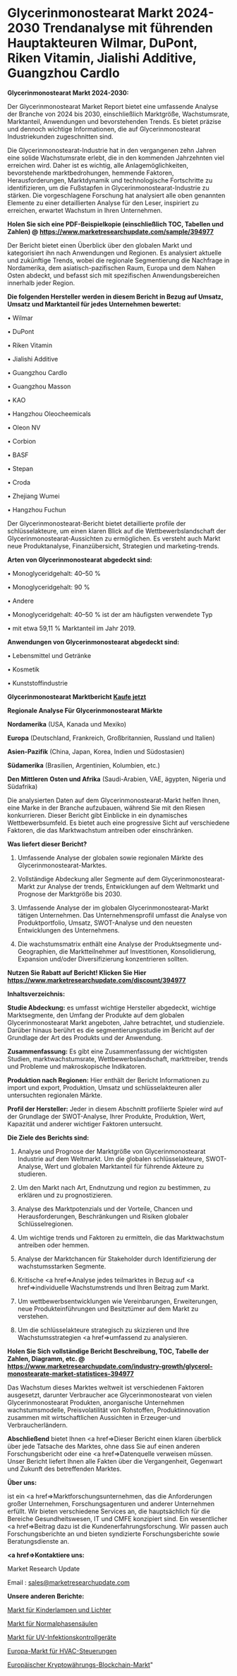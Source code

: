 # Glycerinmonostearat Markt 2024-2030 Trendanalyse mit führenden Hauptakteuren Wilmar, DuPont, Riken Vitamin, Jialishi Additive, Guangzhou Cardlo

<strong>Glycerinmonostearat Markt 2024-2030:</strong>

Der Glycerinmonostearat Market Report bietet eine umfassende Analyse der Branche von 2024 bis 2030, einschließlich Marktgröße, Wachstumsrate, Marktanteil, Anwendungen und bevorstehenden Trends. Es bietet präzise und dennoch wichtige Informationen, die auf Glycerinmonostearat Industriekunden zugeschnitten sind.

Die Glycerinmonostearat-Industrie hat in den vergangenen zehn Jahren eine solide Wachstumsrate erlebt, die in den kommenden Jahrzehnten viel erreichen wird. Daher ist es wichtig, alle Anlagemöglichkeiten, bevorstehende marktbedrohungen, hemmende Faktoren, Herausforderungen, Marktdynamik und technologische Fortschritte zu identifizieren, um die Fußstapfen in Glycerinmonostearat-Industrie zu stärken. Die vorgeschlagene Forschung hat analysiert alle oben genannten Elemente zu einer detaillierten Analyse für den Leser, inspiriert zu erreichen, erwartet Wachstum in Ihren Unternehmen.

<strong>Holen Sie sich eine PDF-Beispielkopie (einschließlich TOC, Tabellen und Zahlen) @
</strong><strong><a href=https://www.marketresearchupdate.com/sample/394977><strong>https://www.marketresearchupdate.com/sample/394977</u></font></a></strong></strong>

Der Bericht bietet einen Überblick über den globalen Markt und kategorisiert ihn nach Anwendungen und Regionen. Es analysiert aktuelle und zukünftige Trends, wobei die regionale Segmentierung die Nachfrage in Nordamerika, dem asiatisch-pazifischen Raum, Europa und dem Nahen Osten abdeckt, und befasst sich mit spezifischen Anwendungsbereichen innerhalb jeder Region.

<strong>Die folgenden Hersteller werden in diesem Bericht in Bezug auf Umsatz, Umsatz und Marktanteil für jedes Unternehmen bewertet:</strong>

• Wilmar

• DuPont

• Riken Vitamin

• Jialishi Additive

• Guangzhou Cardlo

• Guangzhou Masson

• KAO

• Hangzhou Oleocheemicals

• Oleon NV

• Corbion

• BASF

• Stepan

• Croda

• Zhejiang Wumei

• Hangzhou Fuchun

Der Glycerinmonostearat-Bericht bietet detaillierte profile der schlüsselakteure, um einen klaren Blick auf die Wettbewerbslandschaft der Glycerinmonostearat-Aussichten zu ermöglichen. Es versteht auch Markt neue Produktanalyse, Finanzübersicht, Strategien und marketing-trends.

<strong>Arten von Glycerinmonostearat abgedeckt sind:</strong>

• Monoglyceridgehalt: 40–50 %

• Monoglyceridgehalt: 90 %

• Andere

• Monoglyceridgehalt: 40–50 % ist der am häufigsten verwendete Typ

• mit etwa 59,11 % Marktanteil im Jahr 2019.

<strong>Anwendungen von Glycerinmonostearat abgedeckt sind:</strong>

• Lebensmittel und Getränke

• Kosmetik

• Kunststoffindustrie

<strong>Glycerinmonostearat Marktbericht <a href=https://www.marketresearchupdate.com/buynow/394977>Kaufe jetzt</a></strong>

<strong>Regionale Analyse Für Glycerinmonostearat Märkte</strong>

<strong>Nordamerika</strong> (USA, Kanada und Mexiko)

<strong>Europa</strong> (Deutschland, Frankreich, Großbritannien, Russland und Italien)

<strong>Asien-Pazifik</strong> (China, Japan, Korea, Indien und Südostasien)

<strong>Südamerika</strong> (Brasilien, Argentinien, Kolumbien, etc.)

<strong>Den Mittleren</strong> <strong>Osten und Afrika</strong> (Saudi-Arabien, VAE, ägypten, Nigeria und Südafrika)

Die analysierten Daten auf dem Glycerinmonostearat-Markt helfen Ihnen, eine Marke in der Branche aufzubauen, während Sie mit den Riesen konkurrieren. Dieser Bericht gibt Einblicke in ein dynamisches Wettbewerbsumfeld. Es bietet auch eine progressive Sicht auf verschiedene Faktoren, die das Marktwachstum antreiben oder einschränken.

<strong>Was liefert dieser Bericht?</strong>

1. Umfassende Analyse der globalen sowie regionalen Märkte des Glycerinmonostearat-Marktes.

2. Vollständige Abdeckung aller Segmente auf dem Glycerinmonostearat-Markt zur Analyse der trends, Entwicklungen auf dem Weltmarkt und Prognose der Marktgröße bis 2030.

3. Umfassende Analyse der im globalen Glycerinmonostearat-Markt tätigen Unternehmen. Das Unternehmensprofil umfasst die Analyse von Produktportfolio, Umsatz, SWOT-Analyse und den neuesten Entwicklungen des Unternehmens.

4. Die wachstumsmatrix enthält eine Analyse der Produktsegmente und-Geographien, die Marktteilnehmer auf Investitionen, Konsolidierung, Expansion und/oder Diversifizierung konzentrieren sollten.

<strong>Nutzen Sie Rabatt auf Bericht! Klicken Sie Hier
</strong><strong><a href=https://www.marketresearchupdate.com/discount/394977>https://www.marketresearchupdate.com/discount/394977</b></u></font></strong></a>

<strong>Inhaltsverzeichnis:</strong>

<strong>Studie Abdeckung:</strong> es umfasst wichtige Hersteller abgedeckt, wichtige Marktsegmente, den Umfang der Produkte auf dem globalen Glycerinmonostearat Markt angeboten, Jahre betrachtet, und studienziele. Darüber hinaus berührt es die segmentierungsstudie im Bericht auf der Grundlage der Art des Produkts und der Anwendung.

<strong>Zusammenfassung:</strong> Es gibt eine Zusammenfassung der wichtigsten Studien, marktwachstumsrate, Wettbewerbslandschaft, markttreiber, trends und Probleme und makroskopische Indikatoren.

<strong>Produktion nach Regionen:</strong> Hier enthält der Bericht Informationen zu import und export, Produktion, Umsatz und schlüsselakteuren aller untersuchten regionalen Märkte.

<strong>Profil der Hersteller:</strong> Jeder in diesem Abschnitt profilierte Spieler wird auf der Grundlage der SWOT-Analyse, Ihrer Produkte, Produktion, Wert, Kapazität und anderer wichtiger Faktoren untersucht.

<strong>Die Ziele des Berichts sind:</strong>

1) Analyse und Prognose der Marktgröße von Glycerinmonostearat Industrie auf dem Weltmarkt.
Um die globalen schlüsselakteure, SWOT-Analyse, Wert und globalen Marktanteil für führende Akteure zu studieren.

2) Um den Markt nach Art, Endnutzung und region zu bestimmen, zu erklären und zu prognostizieren.

3) Analyse des Marktpotenzials und der Vorteile, Chancen und Herausforderungen, Beschränkungen und Risiken globaler Schlüsselregionen.

4) Um wichtige trends und Faktoren zu ermitteln, die das Marktwachstum antreiben oder hemmen.

5) Analyse der Marktchancen für Stakeholder durch Identifizierung der wachstumsstarken Segmente.

6) Kritische <a href=>Analyse</a> jedes teilmarktes in Bezug auf <a href=>individuelle</a> Wachstumstrends und Ihren Beitrag zum Markt.

7) Um wettbewerbsentwicklungen wie Vereinbarungen, Erweiterungen, neue Produkteinführungen und Besitztümer auf dem Markt zu verstehen.

8) Um die schlüsselakteure strategisch zu skizzieren und Ihre Wachstumsstrategien <a href=>umfassend</a> zu analysieren.

<strong>Holen Sie Sich vollständige Bericht Beschreibung, TOC, Tabelle der Zahlen, Diagramm, etc. @ </strong><strong><a href=https://www.marketresearchupdate.com/industry-growth/glycerol-monostearate-market-statistices-394977>https://www.marketresearchupdate.com/industry-growth/glycerol-monostearate-market-statistices-394977</a></font></strong>

Das Wachstum dieses Marktes weltweit ist verschiedenen Faktoren ausgesetzt, darunter Verbraucher ace Glycerinmonostearat von vielen Glycerinmonostearat Produkten, anorganische Unternehmen wachstumsmodelle, Preisvolatilität von Rohstoffen, Produktinnovation zusammen mit wirtschaftlichen Aussichten in Erzeuger-und Verbraucherländern.

<strong>Abschließend</strong> bietet Ihnen <a href=>Dieser</a> Bericht einen klaren überblick über jede Tatsache des Marktes, ohne dass Sie auf einen anderen Forschungsbericht oder eine <a href=>Datenquelle</a> verweisen müssen. Unser Bericht liefert Ihnen alle Fakten über die Vergangenheit, Gegenwart und Zukunft des betreffenden Marktes.

<strong>Über uns:</strong>

 ist ein <a href=>Marktfors</a>chungsunternehmen, das die Anforderungen großer Unternehmen, Forschungsagenturen und anderer Unternehmen erfüllt. Wir bieten verschiedene Services an, die hauptsächlich für die Bereiche Gesundheitswesen, IT und CMFE konzipiert sind. Ein wesentlicher <a href=>Beitrag</a> dazu ist die Kundenerfahrungsforschung. Wir passen auch Forschungsberichte an und bieten syndizierte Forschungsberichte sowie Beratungsdienste an.

<strong><a href=>Kontaktiere uns:</a></strong>

Market Research Update

Email : sales@marketresearchupdate.com

<strong>Unsere anderen Berichte:</strong>

<a href=https://www.linkedin.com/pulse/kids-lamps-lights-market-2023-size-growth-trends>Markt für Kinderlampen und Lichter</a>

<a href=https://www.linkedin.com/pulse/normal-phase-columns-market-2023-top-key-players>Markt für Normalphasensäulen</a>

<a href=https://www.linkedin.com/pulse/uv-infection-control-device-market-size-emerging>Markt für UV-Infektionskontrollgeräte</a>

<a href=https://www.linkedin.com/pulse/europe-hvac-controls-market-2023-comprehensive-strategic>Europa-Markt für HVAC-Steuerungen</a>

<a href=https://www.linkedin.com/pulse/europe-cryptocurrency-blockchain-market-report>Europäischer Kryptowährungs-Blockchain-Markt</a>"
